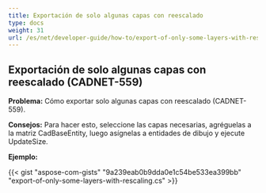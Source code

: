 ```yaml
---
title: Exportación de solo algunas capas con reescalado 
type: docs
weight: 31
url: /es/net/developer-guide/how-to/export-of-only-some-layers-with-rescaling/
---
```


## **Exportación de solo algunas capas con reescalado (CADNET-559)**

**Problema:** Cómo exportar solo algunas capas con reescalado (CADNET-559).

**Consejos:** Para hacer esto, seleccione las capas necesarias, agréguelas a la matriz CadBaseEntity, luego asígnelas a entidades de dibujo y ejecute UpdateSize.

**Ejemplo:**

{{< gist "aspose-com-gists" "9a239eab0b9dda0e1c54be533ea399bb" "export-of-only-some-layers-with-rescaling.cs" >}}

